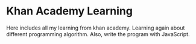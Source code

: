 # Khan Academy Learning 
Here includes all my learning from khan academy. Learning again about different programming algorithm. Also, write the program with JavaScript. 

